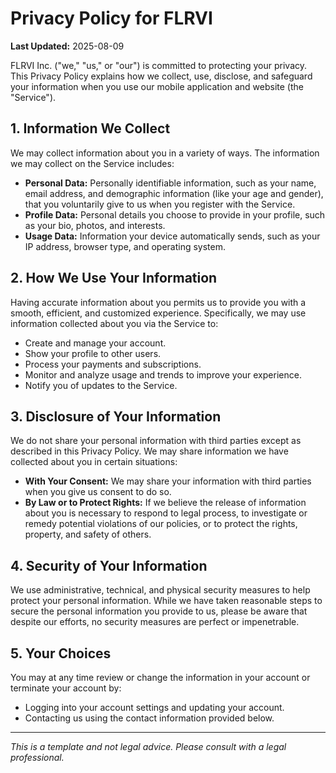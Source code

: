 # Privacy Policy for FLRVI

**Last Updated:** 2025-08-09

FLRVI Inc. ("we," "us," or "our") is committed to protecting your privacy. This Privacy Policy explains how we collect, use, disclose, and safeguard your information when you use our mobile application and website (the "Service").

## 1. Information We Collect

We may collect information about you in a variety of ways. The information we may collect on the Service includes:

*   **Personal Data:** Personally identifiable information, such as your name, email address, and demographic information (like your age and gender), that you voluntarily give to us when you register with the Service.
*   **Profile Data:** Personal details you choose to provide in your profile, such as your bio, photos, and interests.
*   **Usage Data:** Information your device automatically sends, such as your IP address, browser type, and operating system.

## 2. How We Use Your Information

Having accurate information about you permits us to provide you with a smooth, efficient, and customized experience. Specifically, we may use information collected about you via the Service to:

*   Create and manage your account.
*   Show your profile to other users.
*   Process your payments and subscriptions.
*   Monitor and analyze usage and trends to improve your experience.
*   Notify you of updates to the Service.

## 3. Disclosure of Your Information

We do not share your personal information with third parties except as described in this Privacy Policy. We may share information we have collected about you in certain situations:

*   **With Your Consent:** We may share your information with third parties when you give us consent to do so.
*   **By Law or to Protect Rights:** If we believe the release of information about you is necessary to respond to legal process, to investigate or remedy potential violations of our policies, or to protect the rights, property, and safety of others.

## 4. Security of Your Information

We use administrative, technical, and physical security measures to help protect your personal information. While we have taken reasonable steps to secure the personal information you provide to us, please be aware that despite our efforts, no security measures are perfect or impenetrable.

## 5. Your Choices

You may at any time review or change the information in your account or terminate your account by:
*   Logging into your account settings and updating your account.
*   Contacting us using the contact information provided below.

---
*This is a template and not legal advice. Please consult with a legal professional.*
